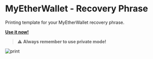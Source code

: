 # MyEtherWallet - Recovery Phrase

Printing template for your MyEtherWallet recovery phrase.

[**Use it now!**](http://mew-phrase.bidipeppercrap.com/ "Online Printing Template")

> :warning: **Always remember to use private mode!**

![print](https://imgur.com/4PDXVhV.png "Print preview")
